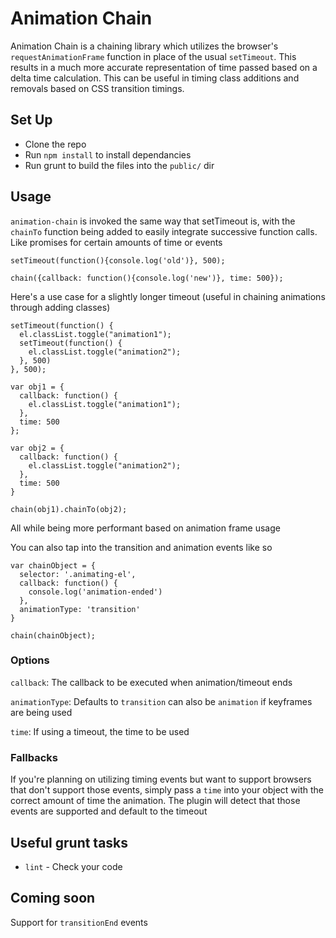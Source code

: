 # Animation Chain

Animation Chain is a chaining library which utilizes the browser's `requestAnimationFrame` function in place of the usual `setTimeout`. This results in a much more accurate representation of time passed based on a delta time calculation. This can be useful in timing class additions and removals based on CSS transition timings.

## Set Up ##
* Clone the repo
* Run `npm install` to install dependancies
* Run grunt to build the files into the `public/` dir

## Usage ##
`animation-chain` is invoked the same way that setTimeout is, with the `chainTo` function being added to easily integrate successive function calls. Like promises for certain amounts of time or events

```
setTimeout(function(){console.log('old')}, 500);
```
```
chain({callback: function(){console.log('new')}, time: 500});
```

Here's a use case for a slightly longer timeout (useful in chaining animations through adding classes)

```
setTimeout(function() {
  el.classList.toggle("animation1");
  setTimeout(function() {
    el.classList.toggle("animation2");
  }, 500)
}, 500);
```
```
var obj1 = {
  callback: function() {
    el.classList.toggle("animation1");
  },
  time: 500
};

var obj2 = {
  callback: function() {
    el.classList.toggle("animation2");
  },
  time: 500
}

chain(obj1).chainTo(obj2);
```

All while being more performant based on animation frame usage

You can also tap into the transition and animation events like so

```
var chainObject = {
  selector: '.animating-el',
  callback: function() {
    console.log('animation-ended')
  },
  animationType: 'transition'
}

chain(chainObject);
```

### Options ###
`callback`: The callback to be executed when animation/timeout ends

`animationType`: Defaults to `transition` can also be `animation` if keyframes are being used

`time`: If using a timeout, the time to be used

### Fallbacks ###
If you're planning on utilizing timing events but want to support browsers that don't support those events, simply pass a `time` into your object with the correct amount of time the animation. The plugin will detect that those events are supported and default to the timeout

## Useful grunt tasks ##
* `lint` - Check your code

## Coming soon ##
Support for `transitionEnd` events

